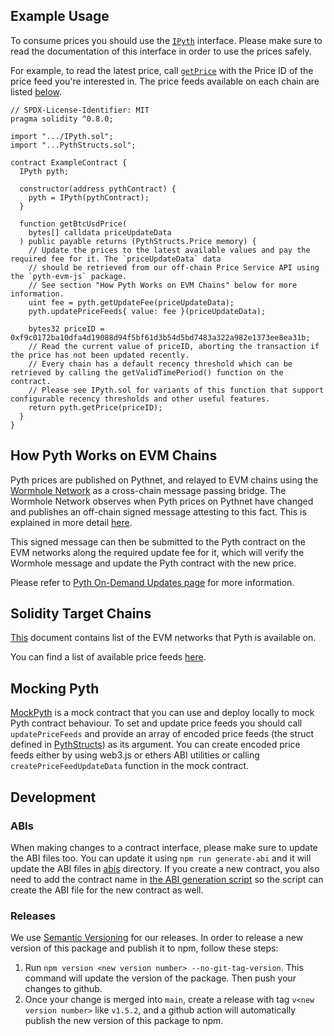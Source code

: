 ## Example Usage

To consume prices you should use the [`IPyth`](IPyth.sol) interface. Please make sure to read the documentation of this interface in order to use the prices safely.

For example, to read the latest price, call [`getPrice`](IPyth.sol) with the Price ID of the price feed you're interested in. The price feeds available on each chain are listed [below](#target-chains).

```solidity
// SPDX-License-Identifier: MIT
pragma solidity ^0.8.0;

import ".../IPyth.sol";
import "...PythStructs.sol";

contract ExampleContract {
  IPyth pyth;

  constructor(address pythContract) {
    pyth = IPyth(pythContract);
  }

  function getBtcUsdPrice(
    bytes[] calldata priceUpdateData
  ) public payable returns (PythStructs.Price memory) {
    // Update the prices to the latest available values and pay the required fee for it. The `priceUpdateData` data
    // should be retrieved from our off-chain Price Service API using the `pyth-evm-js` package.
    // See section "How Pyth Works on EVM Chains" below for more information.
    uint fee = pyth.getUpdateFee(priceUpdateData);
    pyth.updatePriceFeeds{ value: fee }(priceUpdateData);

    bytes32 priceID = 0xf9c0172ba10dfa4d19088d94f5bf61d3b54d5bd7483a322a982e1373ee8ea31b;
    // Read the current value of priceID, aborting the transaction if the price has not been updated recently.
    // Every chain has a default recency threshold which can be retrieved by calling the getValidTimePeriod() function on the contract.
    // Please see IPyth.sol for variants of this function that support configurable recency thresholds and other useful features.
    return pyth.getPrice(priceID);
  }
}

```

## How Pyth Works on EVM Chains

Pyth prices are published on Pythnet, and relayed to EVM chains using the [Wormhole Network](https://wormholenetwork.com/) as a cross-chain message passing bridge. The Wormhole Network observes when Pyth prices on Pythnet have changed and publishes an off-chain signed message attesting to this fact. This is explained in more detail [here](https://docs.wormholenetwork.com/wormhole/).

This signed message can then be submitted to the Pyth contract on the EVM networks along the required update fee for it, which will verify the Wormhole message and update the Pyth contract with the new price.

Please refer to [Pyth On-Demand Updates page](https://docs.pyth.network/documentation/pythnet-price-feeds/on-demand) for more information.

## Solidity Target Chains

[This](https://docs.pyth.network/documentation/pythnet-price-feeds/evm#networks) document contains list of the EVM networks that Pyth is available on.

You can find a list of available price feeds [here](https://pyth.network/developers/price-feed-ids/).

## Mocking Pyth

[MockPyth](./MockPyth.sol) is a mock contract that you can use and deploy locally to mock Pyth contract behaviour. To set and update price feeds you should call `updatePriceFeeds` and provide an array of encoded price feeds (the struct defined in [PythStructs](./PythStructs.sol)) as its argument. You can create encoded price feeds either by using web3.js or ethers ABI utilities or calling `createPriceFeedUpdateData` function in the mock contract.

## Development

### ABIs

When making changes to a contract interface, please make sure to update the ABI files too. You can update it using `npm run generate-abi` and it will update the ABI files in [abis](./abis) directory. If you create a new contract, you also need to add the contract name in [the ABI generation script](./scripts/generateAbi.js#L5) so the script can create the ABI file for the new contract as well.

### Releases

We use [Semantic Versioning](https://semver.org/) for our releases. In order to release a new version of this package and publish it to npm, follow these steps:

1. Run `npm version <new version number> --no-git-tag-version`. This command will update the version of the package. Then push your changes to github.
2. Once your change is merged into `main`, create a release with tag `v<new version number>` like `v1.5.2`, and a github action will automatically publish the new version of this package to npm.